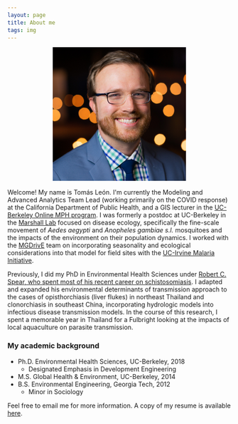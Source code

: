 ```yaml
---
layout: page
title: About me
tags: img
---
```

<p align="center"> 
<img src="/img/new-headshot-square.jpeg" width="300" />
</p>

Welcome! My name is Tomás León. I'm currently the Modeling and Advanced Analytics Team Lead (working primarily on the COVID response) at the California Department of Public Health, and a GIS lecturer in the [UC-Berkeley Online MPH program](https://publichealth.berkeley.edu/academics/online/). I was formerly a postdoc at UC-Berkeley in the [Marshall Lab](https://www.marshalllab.com) focused on disease ecology, specifically the fine-scale movement of _Aedes aegypti_ and _Anopheles gambiae s.l._ mosquitoes and the impacts of the environment on their population dynamics. I worked with the [MGDrivE](https://marshalllab.github.io/MGDrivE/) team on incorporating seasonality and ecological considerations into that model for field sites with the [UC-Irvine Malaria Initiative](https://ucimi.org/).

Previously, I did my PhD in Environmental Health Sciences under [Robert C. Spear, who spent most of his recent career on schistosomiasis](https://schistoatberkeley.weebly.com/). I adapted and expanded his environmental determinants of transmission approach to the cases of opisthorchiasis (liver flukes) in northeast Thailand and clonorchiasis in southeast China, incorporating hydrologic models into infectious disease transmission models. In the course of this research, I spent a memorable year in Thailand for a Fulbright looking at the impacts of local aquaculture on parasite transmission.


### My academic background

- Ph.D. Environmental Health Sciences, UC-Berkeley, 2018
  - Designated Emphasis in Development Engineering
- M.S. Global Health & Environment, UC-Berkeley, 2014
- B.S. Environmental Engineering, Georgia Tech, 2012
  - Minor in Sociology


  

Feel free to email me for more information. A copy of my resume is available [here](CV_Tomas_Leon_2021c.pdf).
